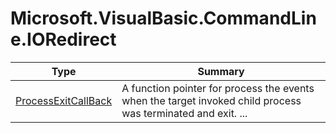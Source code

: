 ﻿
# Microsoft.VisualBasic.CommandLine.IORedirect

|Type|Summary|
|----|-------|
|[ProcessExitCallBack](./ProcessExitCallBack.md)|A function pointer for process the events when the target invoked child process was terminated and exit. ...|

